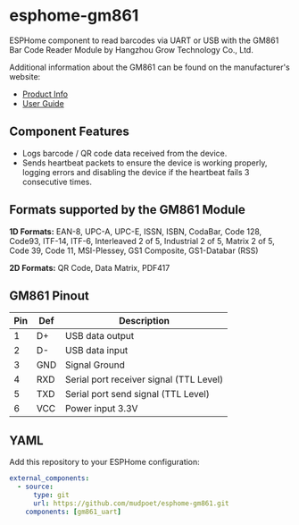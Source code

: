 # esphome-gm861
ESPHome component to read barcodes via UART or USB with the GM861 Bar Code Reader Module by Hangzhou Grow Technology Co., Ltd.

Additional information about the GM861 can be found on the manufacturer's website:
- [Product Info](http://www.growscanner.com/productinfo/888747.html)
- [User Guide](http://www.growbarcode.com/filedownload/126719)

## Component Features
- Logs barcode / QR code data received from the device.
- Sends heartbeat packets to ensure the device is working properly, logging errors and disabling the device if the heartbeat fails 3 consecutive times.

## Formats supported by the GM861 Module
**1D Formats:** EAN-8, UPC-A, UPC-E, ISSN, ISBN, CodaBar, Code 128, Code93, ITF-14, ITF-6, Interleaved 2 of 5, Industrial 2 of 5, Matrix 2 of 5, Code 39, Code 11, MSI-Plessey, GS1 Composite, GS1-Databar (RSS)

**2D Formats:** QR Code, Data Matrix, PDF417

## GM861 Pinout
| Pin | Def | Description      |
| --- | --- | ---------------  |
| 1   | D+  | USB data output  |
| 2   | D-  | USB data input   |
| 3   | GND | Signal Ground    |
| 4   | RXD | Serial port receiver signal (TTL Level) |
| 5   | TXD | Serial port send signal (TTL Level) |
| 6   | VCC | Power input 3.3V |


## YAML
Add this repository to your ESPHome configuration:
   ```yaml
   external_components:
     - source:
         type: git
         url: https://github.com/mudpoet/esphome-gm861.git
       components: [gm861_uart]
   ```
